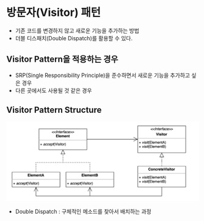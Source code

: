 # 방문자(Visitor) 패턴
- 기존 코드를 변경하지 않고 새로운 기능을 추가하는 방법
- 더블 디스패치(Double Dispatch)를 활용할 수 있다.

## Visitor Pattern을 적용하는 경우
- SRP(Single Responsibility Principle)을 준수하면서 새로운 기능을 추가하고 싶은 경우
- 다른 곳에서도 사용될 것 같은 경우

## Visitor Pattern Structure
![Visitor.png](Visitor.png)
- Double Dispatch : 구체적인 메소드를 찾아서 배치하는 과정